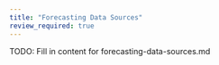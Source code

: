```yaml
---
title: "Forecasting Data Sources"
review_required: true
---
```


TODO: Fill in content for forecasting-data-sources.md